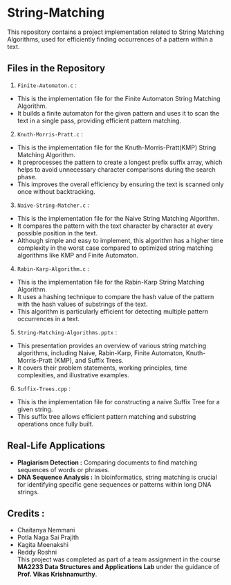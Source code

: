 # String-Matching
This repository contains a project implementation related to String Matching Algorithms, used for efficiently finding occurrences of a pattern within a text.
## Files in the Repository
1. `Finite-Automaton.c` :
- This is the implementation file for the Finite Automaton String Matching Algorithm.
- It builds a finite automaton for the given pattern and uses it to scan the text in a single pass, providing efficient pattern matching.
2. `Knuth-Morris-Pratt.c` :
- This is the implementation file for the Knuth-Morris-Pratt(KMP) String Matching Algorithm.
- It preprocesses the pattern to create a longest prefix suffix array, which helps to avoid unnecessary character comparisons during the search phase.
- This improves the overall efficiency by ensuring the text is scanned only once without backtracking.
3. `Naive-String-Matcher.c` :
- This is the implementation file for the Naive String Matching Algorithm.
- It compares the pattern with the text character by character at every possible position in the text.
- Although simple and easy to implement, this algorithm has a higher time complexity in the worst case compared to optimized string matching algorithms like KMP and Finite Automaton.
4. `Rabin-Karp-Algorithm.c` :
- This is the implementation file for the Rabin-Karp String Matching Algorithm.
- It uses a hashing technique to compare the hash value of the pattern with the hash values of substrings of the text.
- This algorithm is particularly efficient for detecting multiple pattern occurrences in a text.
5. `String-Matching-Algorithms.pptx` :
- This presentation provides an overview of various string matching algorithms, including Naive, Rabin-Karp, Finite Automaton, Knuth-Morris-Pratt (KMP), and Suffix Trees.
- It covers their problem statements, working principles, time complexities, and illustrative examples.
6. `Suffix-Trees.cpp` :
- This is the implementation file for constructing a naive Suffix Tree for a given string.
- This suffix tree allows efficient pattern matching and substring operations once fully built.
## Real-Life Applications
- **Plagiarism Detection :** Comparing documents to find matching sequences of words or phrases.
- **DNA Sequence Analysis :** In bioinformatics, string matching is crucial for identifying specific gene sequences or patterns within long DNA strings.
## Credits :
- Chaitanya Nemmani
- Potla Naga Sai Prajith
- Kagita Meenakshi
- Reddy Roshni  
This project was completed as part of a team assignment in the course **MA2233 Data Structures and Applications Lab** under the guidance of **Prof. Vikas Krishnamurthy**.
